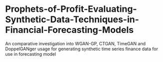 # Prophets-of-Profit-Evaluating-Synthetic-Data-Techniques-in-Financial-Forecasting-Models
An comparative investigation into WGAN-GP, CTGAN, TimeGAN and DoppelGANger usage for generating synthetic time series finance data for use in forecasting model
